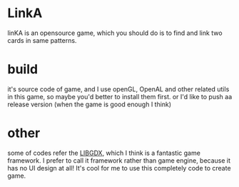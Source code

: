 # LinkA
linKA is an opensource game, which you should do is to find and link two cards in same patterns.

# build
it's source code of game, and I use openGL, OpenAL and other related utils in this game, so maybe you'd better to install them first.
or I'd like to push aa release version (when the game is good enough I think)

# other
some of codes refer the [LIBGDX](https://github.com/libgdx/libgdx), which I think is a fantastic game framework.
I prefer to call it framework rather than game engine, because it has no UI design at all! 
It's cool for me to use this completely code to create game.
